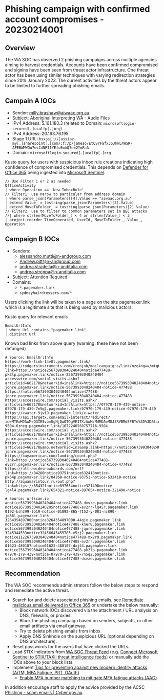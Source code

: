 # Phishing campaign with confirmed account compromises - 20230214001

## Overview
The WA SOC has observed 2 phishing campaigns across multiple agencies aiming to harvest credentials. Accounts have been confirmed compromised and signins have been seen from threat actor infrastructure. One threat actor has been using similar techniques with varying redirection strategies since 20th January 2023. The current activities by the threat actors appear to be limited to further spreading phishing emails.

## Campain A IOCs

- Sender: milly.brashaw@aiwaac.org.au
- Subject: Aboriginal Interpreting WA - Audio Files
- IPv4 Address: 5.161.180.3 (related to Domain: `microsoftlogin-secured[.]ucalfp[.]org`)
- IPv4 Address: 20.163.76.195
- Stage 1 URL: `hxxps[://]assiaz-my[.]sharepoint[.]com/:f:/p/jameso/EtQSYFafx35JkNL4WSR-APEBWMWOu7wzCdNPI1YEfoEmbQ?e=2YmPaA`
- Domain: `microsoftlogin-secured[.]ucalfp[.]org`

Kusto query for users with suspicious inbox rule creations indicating high confidence of compromised credentials. This depends on [Defender for Office 365](https://learn.microsoft.com/en-us/microsoft-365/security/office-365-security/defender-for-office-365?view=o365-worldwide) being ingested into [Microsoft Sentinel](https://learn.microsoft.com/en-us/azure/sentinel/connect-microsoft-365-defender?tabs=MDO).

```kusto
// Use Filter 1 or 2 as needed
OfficeActivity
| where Operation == 'New-InboxRule'
// Filter1: use narow to particular from address domain
| where parse_json(Parameters)[4].Value == "aiwaac.org.au"
| extend Value_ = tostring(parse_json(Parameters)[3].Value)
| extend MoveToFolder_ = tostring(parse_json(Parameters)[2].Value)
// Filter2: use to filter to common parameters set in BEC attacks
//| where strlen(MoveToFolder_) < 4 or strlen(Value_) < 3
| project-reorder TimeGenerated, UserId, MoveToFolder_, Value_, Operation
```

## Campaign B IOCs

- Senders:
    - alessandro.mutti@n-andgroup.com
    - Andrew.pitt@n-andgroup.com
    - andrea.stradella@n-anditalia.com
    - andrea.stroppa@n-anditalia.com
- Subject: Attention Required
- Domains:
    - `*.pagemaker.link`
    - `sydneyhairdressers.com/*`

Users clicking the link will be taken to a page on the site pagemaker.link which is a legitimate site that is being used by malicious actors.

Kusto query for relevant emails
```kusto
EmailUrlInfo
| where Url contains "pagemaker.link"
| distinct Url
```

Known bad links from above query (warning: these have not been defanged)
```
# Source: EmailUrlInfo
https://work-link-14v8l.pagemaker.link/
https://rodgersinstruments.com/cronjob/mailcampaigns/link/nzq4ng==/mtg0/?link=https://notice25673993040240404notice477488-pk2lp.pagemaker.link/notice-25673993040240404
accesswire.com/social_visits.ashx?articleid=662178&networkid=ins&link=https://notice5673993040240404notice477488-jqnre.pagemaker.link/notice-5673993040240404-notice-477488
https://notice5673993040240404notice477488-jqnre.pagemaker.link/notice-5673993040240404-notice-477488
https://accesswire.com/social_visits.ashx?articleid=662178&networkid=Ins&link=https://07970-179-439-notice-07970-179-439-7n5q2.pagemaker.link/07970-179-439-notice-07970-179-439
https://ewater-9jv19.pagemaker.link/e-water
https://api.targetx.com/email-interact/redirect?id=MTEwMDAwMzQ3IE5vbmUgNjQwOTQgVE1TXzAwMzM4MDAwMDJ3RVBMdEFBTw%3D%3D&link=https://1672240560757716-9504-6zneg.pagemaker.link/1672240560757716-9504
https://accesswire.com/social_visits.ashx?articleid=662178&networkid=Ins&link=https://notice5673993040240404notice477488-jqnre.pagemaker.link/notice-5673993040240404-notice-477488
https://accesswire.com/social_visits.ashx?articleid=662178&amp;networkid=Ins&amp;link=https://notice5673993040240404notice477488-jqnre.pagemaker.link/notice-5673993040240404-notice-477488
https://buyamerican.com/landing/count.php?link=https://notice5673993040240404notice477488-ev2rr.pagemaker.link/notice-5673993040240404-notice-477488
https://ultrawidesnowboards.com/url?link=https://84260notice93751notice632418notice-pk64p.pagemaker.link/84260-notice-93751-notice-632418-notice
http://aquamarintour.ru/out.php?link=https://654321notice897654notice321490notice-lg4l4.pagemaker.link/654321-notice-897654-notice-321490-notice

# Source: urlscan.io
anotice5673993040240404notice477488-dxvze.pagemaker.link
notice2673993040240205notice477488-ev2rr-lg45r.pagemaker.link
0192-bsh299-lo19-notice-01892-865-7152-y-001-nz890-jq86l.pagemaker.link
3264354897000notice3264354897000-44qjx.pagemaker.link
notice5673993040240404notice477488-kner8.pagemaker.link
notice5673993040240404notice477488-jqnre.pagemaker.link
3245344533notice32456645455783-x5zj2.pagemaker.link
notice1122673993040240404notice477488-mx2r9.pagemaker.link
notice5673993040240404notice477488-ev2rr.pagemaker.link
01623-480107notice01623-480107-dxj44.pagemaker.link
notice25673993040240404notice477488-pk2lp.pagemaker.link
07970-179-439-notice-07970-179-439-7n5q2.pagemaker.link
notice5673993040240404notice477488-dxvze.pagemaker.link
```

## Recommendation
The WA SOC recommends administrators follow the below steps to respond and remediate the active threat.

- Search for and delete associated phishing emails, see [Remediate malicious email delivered in Office 365](https://learn.microsoft.com/en-us/microsoft-365/security/office-365-security/remediate-malicious-email-delivered-office-365?view=o365-worldwide) or undertake the below manually:
    - Block network IOCs discovered via the attachment / URL analysis on DNS, firewalls, or proxies.
    - Block the phishing campaign based on senders, subjects, or other email artifacts via email gateway.
    - Try to delete phishing emails from inbox.
    - Apply DNS Sinkhole on the suspicious URL (optional depending on DNS architecture).
- Reset passwords for the users that have clicked the URLs.
- Load STIX indicators from [WA SOC Threat Feed](https://forms.office.com/r/09QP6JM4Me) (e.g. [Connect Microsoft Sentinel to STIX/TAXII threat intelligence feeds](https://learn.microsoft.com/en-us/azure/sentinel/connect-threat-intelligence-taxii)) or manually add the IOCs above to your block lists.
- Implement [Tips for preventing against new modern identity attacks (AiTM, MFA Fatigue, PRT, OAuth)](https://jeffreyappel.nl/tips-for-preventing-against-new-modern-identity-attacks-aitm-mfa-fatigue-prt-oauth/)
    - [Enable MFA number matching to mitigate MFA fatigue attacks (AAD)](https://learn.microsoft.com/en-us/azure/active-directory/authentication/how-to-mfa-number-match#enable-number-matching-in-the-portal)

In addition encourage staff to apply the advice provided by the ACSC [Phishing - scam emails | Cyber.gov.au](https://www.cyber.gov.au/acsc/view-all-content/threats/phishing).
